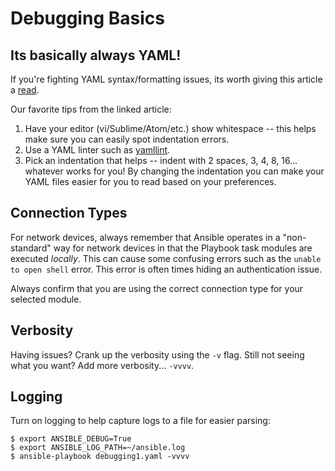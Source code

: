 # Debugging Basics

## Its basically always YAML!

If you're fighting YAML syntax/formatting issues, its worth giving this article a [read](https://www.redhat.com/sysadmin/yaml-tips).

Our favorite tips from the linked article:

1. Have your editor (vi/Sublime/Atom/etc.) show whitespace -- this helps make sure you can easily spot indentation errors.
2. Use a YAML linter such as [yamllint](https://pypi.org/project/yamllint/).
3. Pick an indentation that helps -- indent with 2 spaces, 3, 4, 8, 16... whatever works for you! By changing the indentation you can make your YAML files easier for you to read based on your preferences.


## Connection Types

For network devices, always remember that Ansible operates in a "non-standard" way for network devices in that the Playbook task modules are executed *locally*. This can cause some confusing errors such as the `unable to open shell` error. This error is often times hiding an authentication issue.

Always confirm that you are using the correct connection type for your selected module.

## Verbosity

Having issues? Crank up the verbosity using the `-v` flag. Still not seeing what you want? Add more verbosity... `-vvvv`.


## Logging

Turn on logging to help capture logs to a file for easier parsing:

```
$ export ANSIBLE_DEBUG=True
$ export ANSIBLE_LOG_PATH=~/ansible.log
$ ansible-playbook debugging1.yaml -vvvv
```
